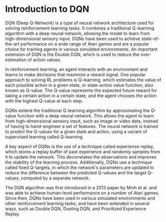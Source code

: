 # Introduction to DQN 

DQN (Deep Q-Network) is a type of neural network architecture used for solving reinforcement learning tasks. It combines a traditional Q-learning algorithm with a deep neural network, allowing the model to learn from high-dimensional sensory input. DQNs have been used to achieve state-of-the-art performance on a wide range of Atari games and are a popular choice for training agents in various simulated environments. An important extension of DQN is the Double DQN, which is used to reduce the over-estimation of action values.

In reinforcement learning, an agent interacts with an environment and learns to make decisions that maximize a reward signal. One popular approach to solving RL problems is Q-learning, which estimates the value of each possible action in a given state, or state-action value function, also known as Q-value. The Q-value represents the expected future reward for taking a certain action in a certain state, and the agent chooses the action with the highest Q-value at each step.

DQNs extend the traditional Q-learning algorithm by approximating the Q-value function with a deep neural network. This allows the agent to learn from high-dimensional sensory input, such as image or video data, instead of having to hand-engineer a set of features. The neural network is trained to predict the Q-values for a given state and action, using a variant of supervised learning called Q-learning.

A key aspect of DQNs is the use of a technique called experience replay, which stores a replay buffer of past experience and randomly samples from it to update the network. This decorrelates the observations and improves the stability of the learning process. Additionally, DQNs use a technique called fixed Q-targets, in which the network's parameters are updated to reduce the difference between the predicted Q-values and the target Q-values, computed by a separate network.

The DQN algorithm was first introduced in a 2013 paper by Mnih et al. and was able to achieve human-level performance on a number of Atari games. Since then, DQNs have been used in various simulated environments and other reinforcement learning tasks, and have been extended in several ways, such as Double DQN, Dueling DQN, and Prioritized Experience Replay.